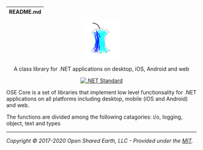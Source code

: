 README.md |
|:---|

<div align="center">

<img src="assets/osecore.png" alt="OSE Core" width="100" />

A class library for .NET applications on desktop, iOS, Android and web

 [![.NET Standard](https://img.shields.io/badge/.NET%20Standard-2.0-512bd4)](https://dotnet.microsoft.com/download)
</div>

OSE Core is a set of libraries that implement low level functionsality for .NET applications
on all platforms including desktop, mobile (iOS and Android) and web.

The functions are divided among the following catagories: i/o, logging, object, text and types

---

_Copyright &copy; 2017-2020 Open Shared Earth, LLC - Provided under the [MIT](LICENSE)._

